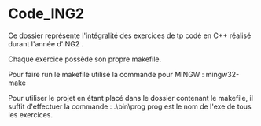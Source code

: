 # Code_ING2
Ce dossier représente l'intégralité des exercices de tp codé en C++ réalisé durant l'année d'ING2
.

Chaque exercice possède son propre makefile.

Pour faire run le makefile utilisé la commande pour MINGW : mingw32-make

Pour utiliser le projet en étant placé dans le dossier contenant le makefile, il suffit d'effectuer la commande : .\bin\prog
  prog est le nom de l'exe de tous les exercices.

